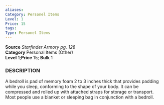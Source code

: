 ```yaml
---
aliases: 
Category: Personel Items
Level: 1
Price: 15
tags: 
Type: Personel Items
---
```

**Source** _Starfinder Armory pg. 128_  
**Category** Personal Items (Other)  
**Level** 1;**Price** 15; **Bulk** 1

### DESCRIPTION

A bedroll is pad of memory foam 2 to 3 inches thick that provides padding while you sleep, conforming to the shape of your body. It can be compressed and rolled up with attached straps for storage or transport. Most people use a blanket or sleeping bag in conjunction with a bedroll.
